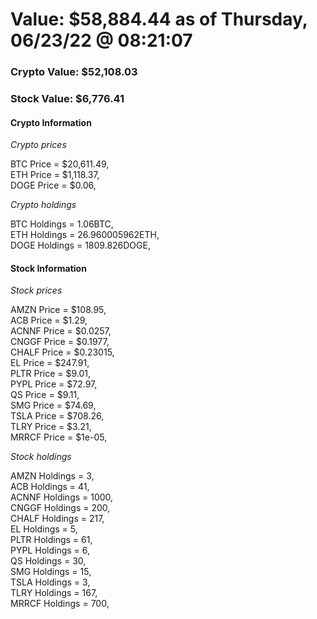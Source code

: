 # Value: $58,884.44 as of Thursday, 06/23/22 @ 08:21:07 

### Crypto Value: $52,108.03

### Stock Value: $6,776.41

#### Crypto Information 
*Crypto prices* 

BTC Price = $20,611.49,  
ETH Price = $1,118.37,  
DOGE Price = $0.06,  


*Crypto holdings* 

BTC Holdings = 1.06BTC,  
ETH Holdings = 26.960005962ETH,  
DOGE Holdings = 1809.826DOGE,  


#### Stock Information 

*Stock prices* 

AMZN Price = $108.95,  
ACB Price = $1.29,  
ACNNF Price = $0.0257,  
CNGGF Price = $0.1977,  
CHALF Price = $0.23015,  
EL Price = $247.91,  
PLTR Price = $9.01,  
PYPL Price = $72.97,  
QS Price = $9.11,  
SMG Price = $74.69,  
TSLA Price = $708.26,  
TLRY Price = $3.21,  
MRRCF Price = $1e-05,  


*Stock holdings* 

AMZN Holdings = 3,  
ACB Holdings = 41,  
ACNNF Holdings = 1000,  
CNGGF Holdings = 200,  
CHALF Holdings = 217,  
EL Holdings = 5,  
PLTR Holdings = 61,  
PYPL Holdings = 6,  
QS Holdings = 30,  
SMG Holdings = 15,  
TSLA Holdings = 3,  
TLRY Holdings = 167,  
MRRCF Holdings = 700,  


